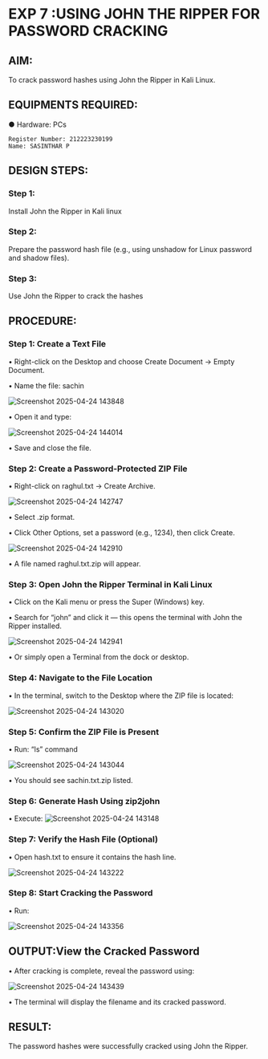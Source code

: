# EXP 7 :USING JOHN THE RIPPER FOR PASSWORD CRACKING

## AIM:
To crack password hashes using John the Ripper in Kali Linux.

## EQUIPMENTS REQUIRED:
●	Hardware: PCs

```
Register Number: 212223230199
Name: SASINTHAR P
```

## DESIGN STEPS:
### Step 1:
Install John the Ripper in Kali linux

### Step 2:
Prepare the password hash file (e.g., using unshadow for Linux password and shadow files).

### Step 3:
Use John the Ripper to crack the hashes

## PROCEDURE:
### Step 1: Create a Text File

  •	Right-click on the Desktop and choose Create Document → Empty Document.
  
  •	Name the file: sachin

![Screenshot 2025-04-24 143848](https://github.com/user-attachments/assets/ac353326-f849-4748-85d3-03489fa7c3e6)


  •	Open it and type:

 ![Screenshot 2025-04-24 144014](https://github.com/user-attachments/assets/755ea71a-6324-4fe3-af7c-2180503c3c5e)



  •	Save and close the file.

### Step 2: Create a Password-Protected ZIP File

  •	Right-click on raghul.txt → Create Archive.
  

![Screenshot 2025-04-24 142747](https://github.com/user-attachments/assets/2b466064-54d5-492f-811b-d0fc075c19eb)


  •	Select .zip format.
  
  •	Click Other Options, set a password (e.g., 1234), then click Create.
  
![Screenshot 2025-04-24 142910](https://github.com/user-attachments/assets/3be89cb2-3c58-4267-be15-84545a277e97)



  •	A file named raghul.txt.zip will appear.

### Step 3: Open John the Ripper Terminal in Kali Linux

  •	Click on the Kali menu or press the Super (Windows) key.
  
  •	Search for “john” and click it — this opens the terminal with John the Ripper installed.
  

![Screenshot 2025-04-24 142941](https://github.com/user-attachments/assets/f6b7a67a-3cf1-4171-80d9-cf4af9511a06)


  •	Or simply open a Terminal from the dock or desktop.

### Step 4: Navigate to the File Location

  •	In the terminal, switch to the Desktop where the ZIP file is located:
  
![Screenshot 2025-04-24 143020](https://github.com/user-attachments/assets/e9b273e2-0c9a-4142-9e02-dd783b15fd86)



### Step 5: Confirm the ZIP File is Present

  •	Run: “ls” command
  
![Screenshot 2025-04-24 143044](https://github.com/user-attachments/assets/c555c22c-a5c9-429b-9ae6-c35261132a1b)

  •	You should see sachin.txt.zip listed.

### Step 6: Generate Hash Using zip2john

  •	Execute:
  ![Screenshot 2025-04-24 143148](https://github.com/user-attachments/assets/784e98c5-84f5-4d46-96bd-6a66d79ab858)


### Step 7: Verify the Hash File (Optional)
  •	Open hash.txt to ensure it contains the hash line.
  
![Screenshot 2025-04-24 143222](https://github.com/user-attachments/assets/25159e49-42b4-4485-8219-35afa24631a4)


### Step 8: Start Cracking the Password
  •	Run:
  
 ![Screenshot 2025-04-24 143356](https://github.com/user-attachments/assets/d8cd28ec-0da1-4eff-8f3d-b1687c9f0f96)


## OUTPUT:View the Cracked Password
  • After cracking is complete, reveal the password using:
  

![Screenshot 2025-04-24 143439](https://github.com/user-attachments/assets/58b3b97a-e1bc-45ad-9d38-537e8938a301)


  •	The terminal will display the filename and its cracked password.


## RESULT:
The password hashes were successfully cracked using John the Ripper.
